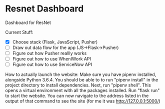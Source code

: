 # Resnet Dashboard
Dashboard for ResNet

Current Stuff:
- [x] Choose stack (Flask, JavaScript, Pusher)
- [ ] Draw out data flow for the app (JS->Flask->Pusher)
- [ ] Figure out how Pusher reallly works
- [ ] Figure out how to use WhenIWork API
- [ ] Figure out how to use ServiceNow API

How to actually launch the website:
Make sure you have pipenv installed, alongside Python 3.6.4. You should be able to to run "pipenv install" in the project directory to install dependencies.
Next, run "pipenv shell". This opens a virtual environment with all the packages installed.
Run "flask run" to start the website. You can now navigate to the address listed in the output of that command to see the site (for me it was http://127.0.0.1:5000/)
